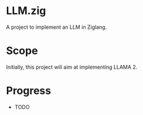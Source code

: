 
# LLM.zig
A project to implement an LLM in Ziglang.

# Scope
Initially, this project will aim at implementing LLAMA 2.

# Progress
- TODO
